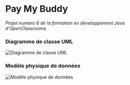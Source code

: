 # Pay My Buddy
 _Projet numéro 6 de la formation en développement Java d'OpenClassrooms._

### Diagramme de classe UML
![Diagramme de classe UML](https://user-images.githubusercontent.com/81639056/160224957-e1ecf9b7-5e6f-42f3-869c-f807920cb9c8.png)

### Modèle physique de données
![Modèle physique de données](https://user-images.githubusercontent.com/81639056/160224972-3f8517e2-2326-4a5d-89a2-c58fc56a640f.png)
